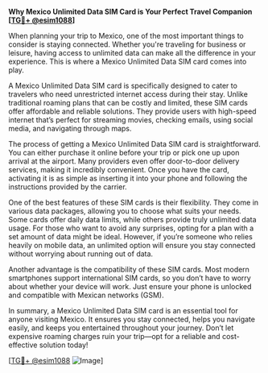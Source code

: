 **Why Mexico Unlimited Data SIM Card is Your Perfect Travel Companion [[TG💪+ @esim1088](https://t.me/s/esim1088)]**

When planning your trip to Mexico, one of the most important things to consider is staying connected. Whether you're traveling for business or leisure, having access to unlimited data can make all the difference in your experience. This is where a Mexico Unlimited Data SIM card comes into play.

A Mexico Unlimited Data SIM card is specifically designed to cater to travelers who need unrestricted internet access during their stay. Unlike traditional roaming plans that can be costly and limited, these SIM cards offer affordable and reliable solutions. They provide users with high-speed internet that’s perfect for streaming movies, checking emails, using social media, and navigating through maps.

The process of getting a Mexico Unlimited Data SIM card is straightforward. You can either purchase it online before your trip or pick one up upon arrival at the airport. Many providers even offer door-to-door delivery services, making it incredibly convenient. Once you have the card, activating it is as simple as inserting it into your phone and following the instructions provided by the carrier.

One of the best features of these SIM cards is their flexibility. They come in various data packages, allowing you to choose what suits your needs. Some cards offer daily data limits, while others provide truly unlimited data usage. For those who want to avoid any surprises, opting for a plan with a set amount of data might be ideal. However, if you’re someone who relies heavily on mobile data, an unlimited option will ensure you stay connected without worrying about running out of data.

Another advantage is the compatibility of these SIM cards. Most modern smartphones support international SIM cards, so you don’t have to worry about whether your device will work. Just ensure your phone is unlocked and compatible with Mexican networks (GSM).

In summary, a Mexico Unlimited Data SIM card is an essential tool for anyone visiting Mexico. It ensures you stay connected, helps you navigate easily, and keeps you entertained throughout your journey. Don’t let expensive roaming charges ruin your trip—opt for a reliable and cost-effective solution today! 

[[TG💪+ @esim1088](https://t.me/s/esim1088) ![Image](https://i.postimg.cc/Y0z9fWf4/image.png)]